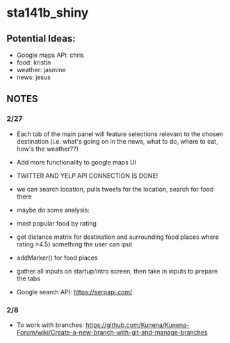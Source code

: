 # sta141b_shiny

## Potential Ideas:
-  Google maps API: chris
-  food: kristin
-  weather: jasmine
-  news: jesus

## NOTES


### 2/27

- Each tab of the main panel will feature selections relevant to the chosen destination (i.e. what's going on in the news, what to do, where to eat, how's the weather??)

-  Add more functionality to google maps UI

- TWITTER AND YELP API CONNECTION IS DONE!
- we can search location, pulls tweets for the location, search for food there
- maybe do some analysis: 
- most popular food by rating
- get distance matrix for destination and surrounding food places where rating >4.5) something the user can iput
- addMarker() for food places
- gather all inputs on startup/intro screen, then take in inputs to prepare the tabs
- Google search API: https://serpapi.com/ 

### 2/8
- To work with branches: https://github.com/Kunena/Kunena-Forum/wiki/Create-a-new-branch-with-git-and-manage-branches
